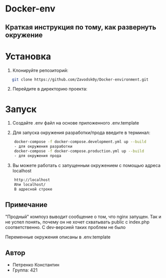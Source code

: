 # Docker-env

## Краткая инструкция по тому, как развернуть окружение

# Установка

1. Клонируйте репозиторий:

```bash
   git clone https://github.com/Zavodsk0y/Docker-environment.git

```

2. Перейдите в директорию проекта:

# Запуск

1. Создайте .env файл на основе приложенного .env.template


2. Для запуска окружения разработки/прода введите в терминал:

```bash
    docker-compose -f docker-compose.development.yml up --build
    - для окружения разработки
    docker-compose -f docker-compose.production.yml up --build
    - для окружения прода
```

3. Вы можете работать с запущенным окружением с помощью адреса localhost

```bash
    http://localhost
    Или localhost/ 
    В адресной строке
```

## Примечание

"Продный" компоуз выводит сообщение о том, что nginx запущен.
Так и не успел понять, почему он не хочет схватывать public 
с index.php соответственно. С dev-версией таких проблем не было

Переменные окружения описаны в .env.template

## Автор

- Петренко Константин
- Группа: 421
